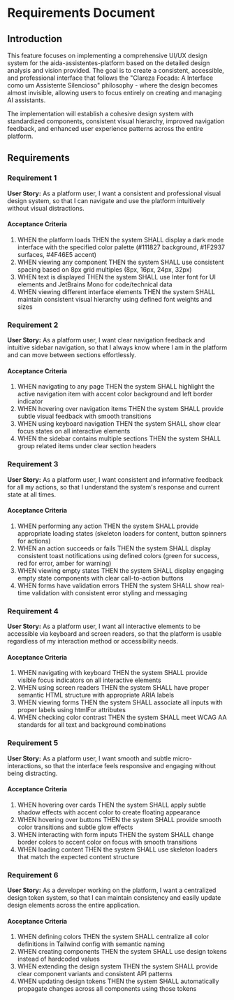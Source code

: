 # Requirements Document

## Introduction

This feature focuses on implementing a comprehensive UI/UX design system for the aida-assistentes-platform based on the detailed design analysis and vision provided. The goal is to create a consistent, accessible, and professional interface that follows the "Clareza Focada: A Interface como um Assistente Silencioso" philosophy - where the design becomes almost invisible, allowing users to focus entirely on creating and managing AI assistants.

The implementation will establish a cohesive design system with standardized components, consistent visual hierarchy, improved navigation feedback, and enhanced user experience patterns across the entire platform.

## Requirements

### Requirement 1

**User Story:** As a platform user, I want a consistent and professional visual design system, so that I can navigate and use the platform intuitively without visual distractions.

#### Acceptance Criteria

1. WHEN the platform loads THEN the system SHALL display a dark mode interface with the specified color palette (#111827 background, #1F2937 surfaces, #4F46E5 accent)
2. WHEN viewing any component THEN the system SHALL use consistent spacing based on 8px grid multiples (8px, 16px, 24px, 32px)
3. WHEN text is displayed THEN the system SHALL use Inter font for UI elements and JetBrains Mono for code/technical data
4. WHEN viewing different interface elements THEN the system SHALL maintain consistent visual hierarchy using defined font weights and sizes

### Requirement 2

**User Story:** As a platform user, I want clear navigation feedback and intuitive sidebar navigation, so that I always know where I am in the platform and can move between sections effortlessly.

#### Acceptance Criteria

1. WHEN navigating to any page THEN the system SHALL highlight the active navigation item with accent color background and left border indicator
2. WHEN hovering over navigation items THEN the system SHALL provide subtle visual feedback with smooth transitions
3. WHEN using keyboard navigation THEN the system SHALL show clear focus states on all interactive elements
4. WHEN the sidebar contains multiple sections THEN the system SHALL group related items under clear section headers

### Requirement 3

**User Story:** As a platform user, I want consistent and informative feedback for all my actions, so that I understand the system's response and current state at all times.

#### Acceptance Criteria

1. WHEN performing any action THEN the system SHALL provide appropriate loading states (skeleton loaders for content, button spinners for actions)
2. WHEN an action succeeds or fails THEN the system SHALL display consistent toast notifications using defined colors (green for success, red for error, amber for warning)
3. WHEN viewing empty states THEN the system SHALL display engaging empty state components with clear call-to-action buttons
4. WHEN forms have validation errors THEN the system SHALL show real-time validation with consistent error styling and messaging

### Requirement 4

**User Story:** As a platform user, I want all interactive elements to be accessible via keyboard and screen readers, so that the platform is usable regardless of my interaction method or accessibility needs.

#### Acceptance Criteria

1. WHEN navigating with keyboard THEN the system SHALL provide visible focus indicators on all interactive elements
2. WHEN using screen readers THEN the system SHALL have proper semantic HTML structure with appropriate ARIA labels
3. WHEN viewing forms THEN the system SHALL associate all inputs with proper labels using htmlFor attributes
4. WHEN checking color contrast THEN the system SHALL meet WCAG AA standards for all text and background combinations

### Requirement 5

**User Story:** As a platform user, I want smooth and subtle micro-interactions, so that the interface feels responsive and engaging without being distracting.

#### Acceptance Criteria

1. WHEN hovering over cards THEN the system SHALL apply subtle shadow effects with accent color to create floating appearance
2. WHEN hovering over buttons THEN the system SHALL provide smooth color transitions and subtle glow effects
3. WHEN interacting with form inputs THEN the system SHALL change border colors to accent color on focus with smooth transitions
4. WHEN loading content THEN the system SHALL use skeleton loaders that match the expected content structure

### Requirement 6

**User Story:** As a developer working on the platform, I want a centralized design token system, so that I can maintain consistency and easily update design elements across the entire application.

#### Acceptance Criteria

1. WHEN defining colors THEN the system SHALL centralize all color definitions in Tailwind config with semantic naming
2. WHEN creating components THEN the system SHALL use design tokens instead of hardcoded values
3. WHEN extending the design system THEN the system SHALL provide clear component variants and consistent API patterns
4. WHEN updating design tokens THEN the system SHALL automatically propagate changes across all components using those tokens
